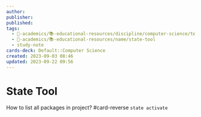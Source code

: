 ```yaml
---
author: 
publisher: 
published: 
tags:
  - 🔴-academics/📚-educational-resources/discipline/computer-science/technology/state-tool
  - 🔴-academics/📚-educational-resources/name/state-tool
  - study-note
cards-deck: Default::Computer Science
created: 2023-09-03 08:46
updated: 2023-09-22 09:56
---
```


# State Tool

How to list all packages in project? #card-reverse 
`state activate`
